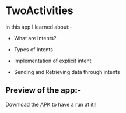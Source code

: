 # TwoActivities

In this app I learned about:-

* What are Intents?

* Types of Intents

* Implementation of explicit intent

* Sending and Retrieving data through intents

## Preview of the app:-

Download the [APK](https://github.com/mitali-1703/TwoActivities/releases/download/latest/app-debug.apk) to have a run at it!!
